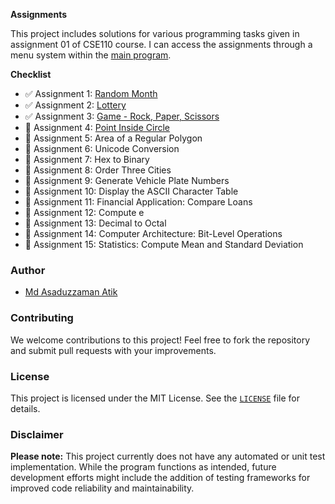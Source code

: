 
**Assignments**

This project includes solutions for various programming tasks given in assignment 01 of CSE110 course. I can access the assignments through a menu system within the [main program](./app/src/main/java/academic/cse110/assignment01/App.java).

**Checklist**

- ✅ Assignment 1: [Random Month](./app/src/main/java/academic/cse110/assignment01/assignments/T01_RandomMonth.java)
- ✅ Assignment 2: [Lottery](.app/src/main/java/academic/cse110/assignment01/assignments/T02_Lottery.java)
- ✅ Assignment 3: [Game - Rock, Paper, Scissors](./app/src/main/java/academic/cse110/assignment01/assignments/T03_GameRockPaperScissors.java)
- 🚧 Assignment 4: [Point Inside Circle](.//app/src/main/java/academic/cse110/assignment01/assignments/T04_PointInsideCircle.java_)
- 🚧 Assignment 5: Area of a Regular Polygon
- 🚧 Assignment 6: Unicode Conversion
- 🚧 Assignment 7: Hex to Binary
- 🚧 Assignment 8: Order Three Cities
- 🚧 Assignment 9: Generate Vehicle Plate Numbers
- 🚧 Assignment 10: Display the ASCII Character Table
- 🚧 Assignment 11: Financial Application: Compare Loans
- 🚧 Assignment 12: Compute e
- 🚧 Assignment 13: Decimal to Octal
- 🚧 Assignment 14: Computer Architecture: Bit-Level Operations
- 🚧 Assignment 15: Statistics: Compute Mean and Standard Deviation

### Author

* [Md Asaduzzaman Atik](https://www.github.com/mrasadatik)

### Contributing

We welcome contributions to this project! Feel free to fork the repository and submit pull requests with your improvements.

### License

This project is licensed under the MIT License. See the [`LICENSE`](/LICENSE) file for details.

### Disclaimer

**Please note:** This project currently does not have any automated or unit test implementation. While the program functions as intended, future development efforts might include the addition of testing frameworks for improved code reliability and maintainability.

